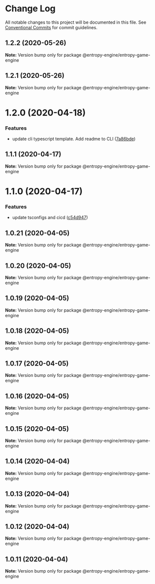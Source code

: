 # Change Log

All notable changes to this project will be documented in this file.
See [Conventional Commits](https://conventionalcommits.org) for commit guidelines.

## 1.2.2 (2020-05-26)

**Note:** Version bump only for package @entropy-engine/entropy-game-engine





## 1.2.1 (2020-05-26)

**Note:** Version bump only for package @entropy-engine/entropy-game-engine





# 1.2.0 (2020-04-18)


### Features

* update cli typescript template. Add readme to CLI ([7a86bde](https://github.com/rob893/Entropy-Game-Engine/commit/7a86bdeea3405bb4659aa1e8cef73909f9072111))





## 1.1.1 (2020-04-17)

**Note:** Version bump only for package @entropy-engine/entropy-game-engine





# 1.1.0 (2020-04-17)


### Features

* update tsconfigs and cicd ([c54d947](https://github.com/rob893/Entropy-Game-Engine/commit/c54d9477dfda9480edc80cdd589059c0987642d1))





## 1.0.21 (2020-04-05)

**Note:** Version bump only for package @entropy-engine/entropy-game-engine





## 1.0.20 (2020-04-05)

**Note:** Version bump only for package @entropy-engine/entropy-game-engine





## 1.0.19 (2020-04-05)

**Note:** Version bump only for package @entropy-engine/entropy-game-engine





## 1.0.18 (2020-04-05)

**Note:** Version bump only for package @entropy-engine/entropy-game-engine





## 1.0.17 (2020-04-05)

**Note:** Version bump only for package @entropy-engine/entropy-game-engine





## 1.0.16 (2020-04-05)

**Note:** Version bump only for package @entropy-engine/entropy-game-engine





## 1.0.15 (2020-04-05)

**Note:** Version bump only for package @entropy-engine/entropy-game-engine





## 1.0.14 (2020-04-04)

**Note:** Version bump only for package @entropy-engine/entropy-game-engine





## 1.0.13 (2020-04-04)

**Note:** Version bump only for package @entropy-engine/entropy-game-engine





## 1.0.12 (2020-04-04)

**Note:** Version bump only for package @entropy-engine/entropy-game-engine





## 1.0.11 (2020-04-04)

**Note:** Version bump only for package @entropy-engine/entropy-game-engine
